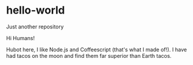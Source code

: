 # hello-world
Just another repository

Hi Humans!


Hubot here, I like Node.js and Coffeescript (that's what I made of!).
I have had tacos on the moon and find them far superior than Earth tacos.
